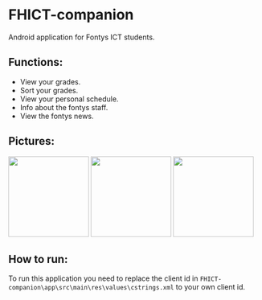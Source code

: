 # FHICT-companion
Android application for Fontys ICT students.

## Functions:
- View your grades.
- Sort your grades.
- View your personal schedule.
- Info about the fontys staff.
- View the fontys news.

## Pictures:
<img src="https://cloud.githubusercontent.com/assets/23485653/21742931/0ba43762-d4f9-11e6-81a0-662ab3124bac.png" width="160">
<img src="https://cloud.githubusercontent.com/assets/23485653/21742932/0ba6fca4-d4f9-11e6-920d-61f9db82fb9e.png" width="160">
<img src="https://cloud.githubusercontent.com/assets/23485653/21742933/0ba85af4-d4f9-11e6-9557-12b95079deb1.png" width="160">

## How to run:
To run this application you need to replace the client id in `FHICT-companion\app\src\main\res\values\cstrings.xml` to your own client id.
